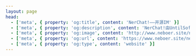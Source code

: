 ```yaml
---
layout: page
head:
  - ['meta', { property: 'og:title', content: 'NerChat!——开源IM' }]
  - ['meta', { property: 'og:description', content: 'NerChat!由UntilSoftware团队负责开发维护。' }]
  - ['meta', { property: 'og:image', content: 'http://www.neboer.site/nerchat/wide_nerchat_logo.svg' }]
  - ['meta', { property: 'og:url', content: 'https://www.neboer.site/nerchat/' }]
  - ['meta', { property: 'og:type', content: 'website' }]
---
```

<script setup>
import {
  VPTeamPage,
  VPTeamPageTitle,
  VPTeamMembers
} from 'vitepress/theme'

import NeboerAvatar from './assets/nerchat/avatars/neboer-avatar.webp'
import DucksoftAvatar from './assets/nerchat/avatars/ducksoft-avatar.webp'
import EibonAvatar from './assets/nerchat/avatars/eibon-avatar.webp'
import KruslAvatar from './assets/nerchat/avatars/krusl-avatar.webp'
import Retrieve0Avatar from './assets/nerchat/avatars/retrieve0-avatar.webp'
import VivianAvatar from './assets/nerchat/avatars/vivian-avatar.webp'
import CikarosAvatar from './assets/nerchat/avatars/cikaros-avatar.webp'
import LaffeyAvatar from './assets/nerchat/avatars/Laffey-avatar.webp'
import XianhongtaoAvatar from './assets/nerchat/avatars/xianhongtao-avatar.webp'

const home_icon = '<svg xmlns="http://www.w3.org/2000/svg" viewBox="0 0 576 512"><!--!Font Awesome Free 6.6.0 by @fontawesome - https://fontawesome.com License - https://fontawesome.com/license/free Copyright 2024 Fonticons, Inc.--><path d="M575.8 255.5c0 18-15 32.1-32 32.1l-32 0 .7 160.2c0 2.7-.2 5.4-.5 8.1l0 16.2c0 22.1-17.9 40-40 40l-16 0c-1.1 0-2.2 0-3.3-.1c-1.4 .1-2.8 .1-4.2 .1L416 512l-24 0c-22.1 0-40-17.9-40-40l0-24 0-64c0-17.7-14.3-32-32-32l-64 0c-17.7 0-32 14.3-32 32l0 64 0 24c0 22.1-17.9 40-40 40l-24 0-31.9 0c-1.5 0-3-.1-4.5-.2c-1.2 .1-2.4 .2-3.6 .2l-16 0c-22.1 0-40-17.9-40-40l0-112c0-.9 0-1.9 .1-2.8l0-69.7-32 0c-18 0-32-14-32-32.1c0-9 3-17 10-24L266.4 8c7-7 15-8 22-8s15 2 21 7L564.8 231.5c8 7 12 15 11 24z"/></svg>'

const members = [
  {
    avatar: NeboerAvatar,
    name: 'Neboer',
    title: '开发者/运维工程师/技术编辑',
    links: [
      { icon: 'github', link: 'https://github.com/Neboer' },
      { icon: {svg: home_icon}, link: 'https://www.neboer.site/'}
    ]
  },
  {
    avatar: KruslAvatar,
    name: 'Krusl',
    title: '运维、网络和系统工程师/开发者/技术顾问',
    links: [
      { icon: 'github', link: 'https://github.com/peigongdsd' },
      { icon: {svg: home_icon}, link: 'https://blog.zariski.site/'}
    ]
  },
  {
    avatar: EibonAvatar,
    name: 'Eibon',
    title: '硬件工程师/硬件技术顾问',
    links: [
      { icon: 'github', link: 'https://github.com/Eibon00' }
    ]
  },
  {
    avatar: VivianAvatar,
    name: 'Vivian',
    title: '现场工程师'
  },
  {
    avatar: DucksoftAvatar,
    name: 'Ducksoft',
    title: '技术顾问',
    links: [
      { icon: 'github', link: 'https://github.com/DuckSoft' },
      { icon: {svg: home_icon}, link: 'https://www.ducksoft.site/'}
    ]
  },
  {
    avatar: CikarosAvatar,
    name: 'Cikaros',
    title: '开发者/运维工程师/技术编辑',
    links: [
      { icon: 'github', link: 'https://github.com/Cikaros/' },
      { icon: {svg: home_icon}, link: 'https://blog.cikaros.top/'}
    ]
  },
  {
    avatar: Retrieve0Avatar,
    name: 'Retrieve0',
    title: '开发者/技术编辑',
    links: [
      { icon: 'github', link: 'https://github.com/lost0427' }
    ]
  },
  {
    avatar: LaffeyAvatar,
    name: 'Laffey',
    title: '运维工程师',
    links: [
      { icon: {svg: home_icon}, link: 'https://laffey.cc/' }
    ]
  },
  {
    avatar: XianhongtaoAvatar,
    name: 'xianhongtao',
    title: '客户经理/技术编辑',
    links: [
      { icon: 'github', link: 'https://github.com/xianhongtao' }
    ]
  }
]
</script>

<VPTeamPage>
  <VPTeamPageTitle>
    <template #title>
      UntilSoftware
    </template>
    <template #lead>
      <div>NerChat!由UntilSoftware团队负责开发维护</div>
      <div>以下是我们的全部成员</div>
    </template>
  </VPTeamPageTitle>
  <VPTeamMembers
    :members="members"
  />
</VPTeamPage>
